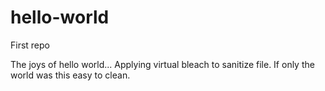 # hello-world
First repo

The joys of hello world...
Applying virtual bleach to sanitize file.
If only the world was this easy to clean.
